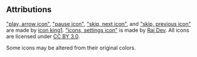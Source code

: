 ## Attributions

["play, arrow icon"](https://freeicons.io/material-icons-alert-and-av/play-arrow-icon-16061), ["pause icon"](https://freeicons.io/material-icons-alert-and-av/pause-icon-16056), ["skip, next icon"](https://freeicons.io/material-icons-alert-and-av/skip-next-icon-16076), and ["skip, previous icon"](https://freeicons.io/material-icons-alert-and-av/skip-previous-icon-16077) are made by [icon king1](https://freeicons.io/profile/3). ["icons, settings icon"](https://freeicons.io/free-setting-and-configuration-icons/icons-settings-icon-9616) is made by [Raj Dev](https://freeicons.io/profile/714). All icons are licensed under [CC BY 3.0](https://creativecommons.org/licenses/by/3.0/).

Some icons may be altered from their original colors.